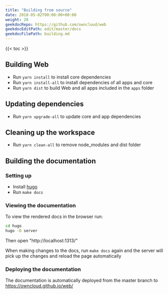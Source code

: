 ```yaml
---
title: "Building from source"
date: 2018-05-02T00:00:00+00:00
weight: 20
geekdocRepo: https://github.com/owncloud/web
geekdocEditPath: edit/master/docs
geekdocFilePath: building.md
---
```


{{< toc >}}

## Building Web

- Run `yarn install` to install core dependencies
- Run `yarn install-all` to install dependencies of all apps and core
- Run `yarn dist` to build Web and all apps included in the `apps` folder

## Updating dependencies

- Run `yarn upgrade-all` to update core and app dependencies

## Cleaning up the workspace

- Run `yarn clean-all` to remove node_modules and dist folder

## Building the documentation

### Setting up

- Install [hugo](https://gohugo.io/getting-started/installing/)
- Run `make docs`

### Viewing the documentation

To view the rendered docs in the browser run:
```bash
cd hugo
hugo -D server
```

Then open "http://localhost:1313/"

When making changes to the docs, run `make docs` again and the server will pick up the changes and reload the page automatically

### Deploying the documentation

The documentation is automatically deployed from the master branch to https://owncloud.github.io/web/

